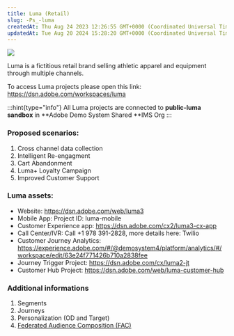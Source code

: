 ```yaml
---
title: Luma (Retail)
slug: -Ps_-luma
createdAt: Thu Aug 24 2023 12:26:55 GMT+0000 (Coordinated Universal Time)
updatedAt: Tue Aug 20 2024 15:28:20 GMT+0000 (Coordinated Universal Time)
---
```


![](../../assets/cvNIL94iXJ5PbHxXB41SO_image.png)

Luma is a fictitious retail brand selling athletic apparel and equipment through multiple channels.

To access Luma projects please open this link: <https://dsn.adobe.com/workspaces/luma>

:::hint{type="info"}
All Luma projects are connected to **public-luma sandbox** in **Adobe Demo System Shared **IMS Org
:::

### Proposed scenarios:

1. Cross channel data collection
2. Intelligent Re-engagment
3. Cart Abandonment
4. Luma+ Loyalty Campaign
5. Improved Customer Support

### Luma assets:

- Website: <https://dsn.adobe.com/web/luma3>&#x20;
- Mobile App: Project ID: luma-mobile
- Customer Experience app: <https://dsn.adobe.com/cx2/luma3-cx-app>
- Call Center/IVR: Call +1 978 391-2828, more details here: Twilio&#x20;
- Customer Journey Analytics: <https://experience.adobe.com/#/@demosystem4/platform/analytics/#/workspace/edit/63e24f771426b710a2838fee>&#x20;
- Journey Trigger Project: <https://dsn.adobe.com/cx/luma2-jt>
- Customer Hub Project: <https://dsn.adobe.com/web/luma-customer-hub>

### Additional informations

1. Segments
2. Journeys
3. Personalization (OD and Target)&#x20;
4. [Federated Audience Composition (FAC)](<../Demo System Next/Federated Audience Composition _FAC_.md#LRl9V>)&#x20;

